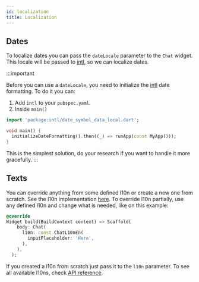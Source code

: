 ```yaml
---
id: localization
title: Localization
---
```


## Dates

To localize dates you can pass the `dateLocale` parameter to the `Chat` widget. This locale will be passed to [intl](https://pub.dev/packages/intl), so we can localize dates.

:::important

Before you can use a `dateLocale`, you need to initialize the [intl](https://pub.dev/packages/intl) date formatting. To do it you can:

1. Add `intl` to your `pubspec.yaml`.
2. Inside `main()` 

```dart
import 'package:intl/date_symbol_data_local.dart';

void main() {
  initializeDateFormatting().then((_) => runApp(const MyApp()));
}
```

This is the simplest solution, do your research if you want to handle it more gracefully.
:::

## Texts

You can override anything from some defined l10n or create a new one from scratch. See the l10n implementation [here](https://github.com/flyerhq/flutter_chat_ui/blob/main/lib/src/chat_l10n.dart). To override l10n partially, use any defined l10n and change what is needed, like on this example:

```dart
@override
Widget build(BuildContext context) => Scaffold(
    body: Chat(
      l10n: const ChatL10nEn(
        inputPlaceholder: 'Here',
      ),
    ),
  );
```

If you created a l10n from scratch just pass it to the `l10n` parameter. To see all available l10ns, check [API reference](https://pub.dev/documentation/flutter_chat_ui/latest/flutter_chat_ui/ChatL10n-class.html).
